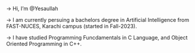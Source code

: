 -> Hi, I’m @Yesaullah

-> I am currently persuing a bachelors degree in Artificial Intelligence from FAST-NUCES, Karachi campus (started in Fall-2023).

-> I have studied Programming Funcdamentals in C Language, and Object Oriented Programming in C++.
<!---
Yesaullah/Yesaullah is a ✨ special ✨ repository because its `README.md` (this file) appears on your GitHub profile.
You can click the Preview link to take a look at your changes.
--->

